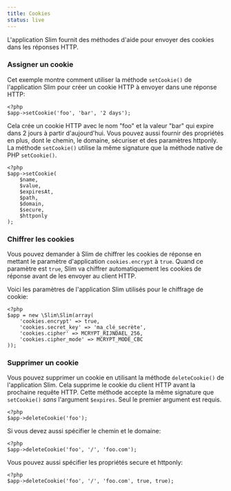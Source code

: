 ```yaml
---
title: Cookies
status: live
---
```


L'application Slim fournit des méthodes d'aide pour envoyer des cookies dans les réponses HTTP.

### Assigner un cookie

Cet exemple montre comment utiliser la méthode `setCookie()` de l'application Slim pour créer un cookie HTTP à envoyer dans une réponse HTTP:

    <?php
    $app->setCookie('foo', 'bar', '2 days');

Cela crée un cookie HTTP avec le nom "foo" et la valeur "bar" qui expire dans 2 jours à partir d'aujourd'hui. Vous pouvez aussi fournir des propriétés en plus, dont le chemin, le domaine, sécuriser et des paramètres httponly. La méthode `setCookie()` utilise la même signature que la méthode native de PHP `setCookie()`.

    <?php
    $app->setCookie(
        $name,
        $value,
        $expiresAt,
        $path,
        $domain,
        $secure,
        $httponly
    );

### Chiffrer les cookies

Vous pouvez demander à Slim de chiffrer les cookies de réponse en mettant le paramètre d'application `cookies.encrypt` à `true`. Quand ce paramètre est `true`, Slim va chiffrer automatiquement les cookies de réponse avant de les envoyer au client HTTP.

Voici les paramètres de l'application Slim utilisés pour le chiffrage de cookie:

    <?php
    $app = new \Slim\Slim(array(
        'cookies.encrypt' => true,
        'cookies.secret_key' => 'ma_clé_secrète',
        'cookies.cipher' => MCRYPT_RIJNDAEL_256,
        'cookies.cipher_mode' => MCRYPT_MODE_CBC
    ));

### Supprimer un cookie

Vous pouvez supprimer un cookie en utilisant la méthode `deleteCookie()` de l'application Slim. Cela supprime le cookie du client HTTP avant la prochaine requête HTTP. Cette méthode accepte la même signature que `setCookie()` *sans* l'argument `$expires`. Seul le premier argument est requis.

    <?php
    $app->deleteCookie('foo');

Si vous devez aussi spécifier le chemin et le domaine:

    <?php
    $app->deleteCookie('foo', '/', 'foo.com');

Vous pouvez aussi spécifier les propriétés secure et httponly:

    <?php
    $app->deleteCookie('foo', '/', 'foo.com', true, true);

